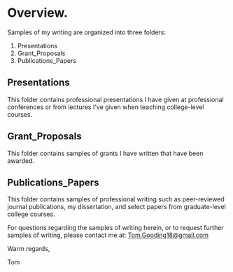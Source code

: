 # Overview.

Samples of my writing are organized into three folders:
1) Presentations
2) Grant_Proposals
3) Publications_Papers

## Presentations
This folder contains professional presentations I have given at professional conferences or from lectures I've given when teaching college-level courses. 

## Grant_Proposals
This folder contains samples of grants I have written that have been awarded. 

## Publications_Papers 
This folder contains samples of professional writing such as peer-reviewed journal publications, my dissertation, and select papers from graduate-level college courses. 

For questions regarding the samples of writing herein, or to request further samples of writing, please contact me at:
Tom.Gooding18@gmail.com

Warm regards, 

Tom
